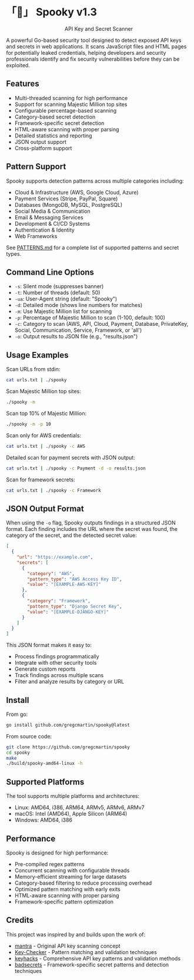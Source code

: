 # 「👻」 Spooky v1.3

<p align="center">API Key and Secret Scanner</p>

A powerful Go-based security tool designed to detect exposed API keys and secrets in web applications. It scans JavaScript files and HTML pages for potentially leaked credentials, helping developers and security professionals identify and fix security vulnerabilities before they can be exploited.

## Features

- Multi-threaded scanning for high performance
- Support for scanning Majestic Million top sites
- Configurable percentage-based scanning
- Category-based secret detection
- Framework-specific secret detection
- HTML-aware scanning with proper parsing
- Detailed statistics and reporting
- JSON output support
- Cross-platform support

## Pattern Support

Spooky supports detection patterns across multiple categories including:
- Cloud & Infrastructure (AWS, Google Cloud, Azure)
- Payment Services (Stripe, PayPal, Square)
- Databases (MongoDB, MySQL, PostgreSQL)
- Social Media & Communication
- Email & Messaging Services
- Development & CI/CD Systems
- Authentication & Identity
- Web Frameworks

See [PATTERNS.md](PATTERNS.md) for a complete list of supported patterns and secret types.

## Command Line Options

- `-s`: Silent mode (suppresses banner)
- `-t`: Number of threads (default: 50)
- `-ua`: User-Agent string (default: "Spooky")
- `-d`: Detailed mode (shows line numbers for matches)
- `-m`: Use Majestic Million list for scanning
- `-p`: Percentage of Majestic Million to scan (1-100, default: 100)
- `-c`: Category to scan (AWS, API, Cloud, Payment, Database, PrivateKey, Social, Communication, Service, Framework, or 'all')
- `-o`: Output results to JSON file (e.g., "results.json")

## Usage Examples

Scan URLs from stdin:
```bash
cat urls.txt | ./spooky
```

Scan Majestic Million top sites:
```bash
./spooky -m
```

Scan top 10% of Majestic Million:
```bash
./spooky -m -p 10
```

Scan only for AWS credentials:
```bash
cat urls.txt | ./spooky -c AWS
```

Detailed scan for payment secrets with JSON output:
```bash
cat urls.txt | ./spooky -c Payment -d -o results.json
```

Scan for framework secrets:
```bash
cat urls.txt | ./spooky -c Framework
```

## JSON Output Format

When using the `-o` flag, Spooky outputs findings in a structured JSON format. Each finding includes the URL where the secret was found, the category of the secret, and the detected secret value:

```json
[
  {
    "url": "https://example.com",
    "secrets": [
      {
        "category": "AWS",
        "pattern_type": "AWS Access Key ID",
        "value": "[EXAMPLE-AWS-KEY]"
      },
      {
        "category": "Framework",
        "pattern_type": "Django Secret Key",
        "value": "[EXAMPLE-DJANGO-KEY]"
      }
    ]
  }
]
```

This JSON format makes it easy to:
- Process findings programmatically
- Integrate with other security tools
- Generate custom reports
- Track findings across multiple scans
- Filter and analyze results by category or URL

## Install

From go:
```bash
go install github.com/gregcmartin/spooky@latest
```

From source code:
```bash
git clone https://github.com/gregcmartin/spooky
cd spooky
make
./build/spooky-amd64-linux -h
```

## Supported Platforms

The tool supports multiple platforms and architectures:

- Linux: AMD64, i386, ARM64, ARMv5, ARMv6, ARMv7
- macOS: Intel (AMD64), Apple Silicon (ARM64)
- Windows: AMD64, i386

## Performance

Spooky is designed for high performance:
- Pre-compiled regex patterns
- Concurrent scanning with configurable threads
- Memory-efficient streaming for large datasets
- Category-based filtering to reduce processing overhead
- Optimized pattern matching with early exits
- HTML-aware scanning with proper parsing
- Framework-specific pattern optimization

## Credits

This project was inspired by and builds upon the work of:
- [mantra](https://github.com/brosck/mantra) - Original API key scanning concept
- [Key-Checker](https://github.com/daffainfo/Key-Checker) - Pattern matching and validation techniques
- [keyhacks](https://github.com/streaak/keyhacks) - Comprehensive API key patterns and validation methods
- [badsecrets](https://github.com/blacklanternsecurity/badsecrets) - Framework-specific secret patterns and detection techniques
